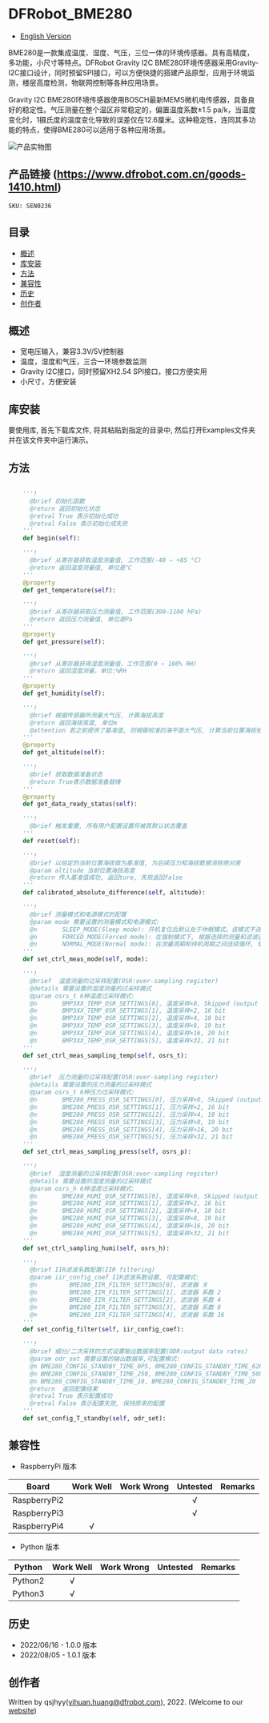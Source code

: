 # DFRobot_BME280
* [English Version](./README.md)

BME280是一款集成温度、湿度、气压，三位一体的环境传感器。具有高精度，多功能，小尺寸等特点。DFRobot Gravity I2C BME280环境传感器采用Gravity-I2C接口设计，同时预留SPI接口，可以方便快捷的搭建产品原型，应用于环境监测，楼层高度检测，物联网控制等各种应用场景。

Gravity I2C BME280环境传感器使用BOSCH最新MEMS微机电传感器，具备良好的稳定性。气压测量在整个温区非常稳定的，偏置温度系数±1.5 pa/k，当温度变化时，1摄氏度的温度变化导致的误差仅在12.6厘米。这种稳定性，连同其多功能的特点，使得BME280可以适用于各种应用场景。

![产品实物图](../../resources/images/BME280.png)


## 产品链接 (https://www.dfrobot.com.cn/goods-1410.html)
    SKU: SEN0236


## 目录

* [概述](#概述)
* [库安装](#库安装)
* [方法](#方法)
* [兼容性](#兼容性)
* [历史](#历史)
* [创作者](#创作者)


## 概述

- 宽电压输入，兼容3.3V/5V控制器
- 温度，湿度和气压，三合一环境参数监测
- Gravity I2C接口，同时预留XH2.54 SPI接口，接口方便实用
- 小尺寸，方便安装


## 库安装

要使用库, 首先下载库文件, 将其粘贴到指定的目录中, 然后打开Examples文件夹并在该文件夹中运行演示。


## 方法

```python

    '''!
      @brief 初始化函数
      @return 返回初始化状态
      @retval True 表示初始化成功
      @retval False 表示初始化成失败
    '''
    def begin(self):

    '''!
      @brief 从寄存器获取温度测量值, 工作范围(-40 ‒ +85 °C)
      @return 返回温度测量值, 单位是℃
    '''
    @property
    def get_temperature(self):

    '''!
      @brief 从寄存器获取压力测量值, 工作范围(300‒1100 hPa)
      @return 返回压力测量值, 单位是Pa
    '''
    @property
    def get_pressure(self):

    '''!
      @brief 从寄存器获得湿度测量值，工作范围(0 ~ 100% RH)
      @return 返回湿度测量，单位:%RH
    '''
    @property
    def get_humidity(self):

    '''!
      @brief 根据传感器所测量大气压, 计算海拔高度
      @return 返回海拔高度, 单位m
      @attention 若之前提供了基准值, 则根据校准的海平面大气压, 计算当前位置海拔绝对高度
    '''
    @property
    def get_altitude(self):

    '''!
      @brief 获取数据准备状态
      @return True表示数据准备就绪
    '''
    @property
    def get_data_ready_status(self):

    '''!
      @brief 触发重置, 所有用户配置设置将被其默认状态覆盖
    '''
    def reset(self):

    '''!
      @brief 以给定的当前位置海拔做为基准值, 为后续压力和海拔数据消除绝对差
      @param altitude 当前位置海拔高度
      @return 传入基准值成功, 返回ture, 失败返回false
    '''
    def calibrated_absolute_difference(self, altitude):

    '''!
      @brief 测量模式和电源模式的配置
      @param mode 需要设置的测量模式和电源模式:
      @n       SLEEP_MODE(Sleep mode): 开机复位后默认处于休眠模式。该模式不进行任何测量, 功耗最小。所有寄存器均可访问;可以读取芯片ID和补偿系数。
      @n       FORCED_MODE(Forced mode): 在强制模式下, 根据选择的测量和滤波选项进行单个测量。测量完成后, 传感器返回睡眠模式, 测量结果可从数据寄存器中获得。
      @n       NORMAL_MODE(Normal mode): 在测量周期和待机周期之间连续循环, 输出数据率(output data rates)与ODR模式设置有关。
    '''
    def set_ctrl_meas_mode(self, mode):

    '''!
      @brief  温度测量的过采样配置(OSR:over-sampling register)
      @details 需要设置的温度测量的过采样模式
      @param osrs_t 6种温度过采样模式:
      @n       BMP3XX_TEMP_OSR_SETTINGS[0], 温度采样×0, Skipped (output set to 0x80000)
      @n       BMP3XX_TEMP_OSR_SETTINGS[1], 温度采样×2, 16 bit 
      @n       BMP3XX_TEMP_OSR_SETTINGS[2], 温度采样×4, 18 bit 
      @n       BMP3XX_TEMP_OSR_SETTINGS[3], 温度采样×8, 19 bit 
      @n       BMP3XX_TEMP_OSR_SETTINGS[4], 温度采样×16, 20 bit 
      @n       BMP3XX_TEMP_OSR_SETTINGS[5], 温度采样×32, 21 bit 
    '''
    def set_ctrl_meas_sampling_temp(self, osrs_t):

    '''!
      @brief  压力测量的过采样配置(OSR:over-sampling register)
      @details 需要设置的压力测量的过采样模式
      @param osrs_t 6种压力过采样模式:
      @n       BME280_PRESS_OSR_SETTINGS[0], 压力采样×0, Skipped (output set to 0x80000)
      @n       BME280_PRESS_OSR_SETTINGS[1], 压力采样×2, 16 bit 
      @n       BME280_PRESS_OSR_SETTINGS[2], 压力采样×4, 18 bit 
      @n       BME280_PRESS_OSR_SETTINGS[3], 压力采样×8, 19 bit 
      @n       BME280_PRESS_OSR_SETTINGS[4], 压力采样×16, 20 bit 
      @n       BME280_PRESS_OSR_SETTINGS[5], 压力采样×32, 21 bit 
    '''
    def set_ctrl_meas_sampling_press(self, osrs_p):

    '''!
      @brief  湿度测量的过采样配置(OSR:over-sampling register)
      @details 需要设置的湿度测量的过采样模式
      @param osrs_h 6种湿度过采样模式:
      @n       BME280_HUMI_OSR_SETTINGS[0], 湿度采样×0, Skipped (output set to 0x80000)
      @n       BME280_HUMI_OSR_SETTINGS[1], 湿度采样×2, 16 bit 
      @n       BME280_HUMI_OSR_SETTINGS[2], 湿度采样×4, 18 bit 
      @n       BME280_HUMI_OSR_SETTINGS[3], 湿度采样×8, 19 bit 
      @n       BME280_HUMI_OSR_SETTINGS[4], 湿度采样×16, 20 bit 
      @n       BME280_HUMI_OSR_SETTINGS[5], 湿度采样×32, 21 bit 
    '''
    def set_ctrl_sampling_humi(self, osrs_h):

    '''!
      @brief IIR滤波系数配置(IIR filtering)
      @param iir_config_coef IIR滤波系数设置, 可配置模式: 
      @n         BME280_IIR_FILTER_SETTINGS[0], 滤波器 关
      @n         BME280_IIR_FILTER_SETTINGS[1], 滤波器 系数 2
      @n         BME280_IIR_FILTER_SETTINGS[2], 滤波器 系数 4
      @n         BME280_IIR_FILTER_SETTINGS[3], 滤波器 系数 8
      @n         BME280_IIR_FILTER_SETTINGS[4], 滤波器 系数 16
    '''
    def set_config_filter(self, iir_config_coef):

    '''!
      @brief 细分/二次采样的方式设置输出数据率配置(ODR:output data rates)
      @param odr_set 需要设置的输出数据率,可配置模式: 
      @n BME280_CONFIG_STANDBY_TIME_0P5, BME280_CONFIG_STANDBY_TIME_62P5,  BME280_CONFIG_STANDBY_TIME_125, 
      @n BME280_CONFIG_STANDBY_TIME_250, BME280_CONFIG_STANDBY_TIME_500,  BME280_CONFIG_STANDBY_TIME_1000, 
      @n BME280_CONFIG_STANDBY_TIME_10, BME280_CONFIG_STANDBY_TIME_20
      @return  返回配置结果
      @retval True 表示配置成功
      @retval False 表示配置失败, 保持原来的配置
    '''
    def set_config_T_standby(self, odr_set):

```


## 兼容性

* RaspberryPi 版本

| Board        | Work Well | Work Wrong | Untested | Remarks |
| ------------ | :-------: | :--------: | :------: | ------- |
| RaspberryPi2 |           |            |    √     |         |
| RaspberryPi3 |           |            |    √     |         |
| RaspberryPi4 |     √     |            |          |         |

* Python 版本

| Python  | Work Well | Work Wrong | Untested | Remarks |
| ------- | :-------: | :--------: | :------: | ------- |
| Python2 |     √     |            |          |         |
| Python3 |     √     |            |          |         |


## 历史

- 2022/06/16 - 1.0.0 版本
- 2022/08/05 - 1.0.1 版本


## 创作者

Written by qsjhyy(yihuan.huang@dfrobot.com), 2022. (Welcome to our [website](https://www.dfrobot.com/))

